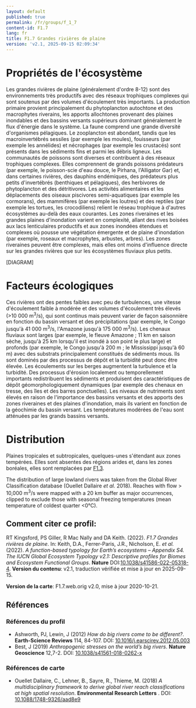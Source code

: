 ```yaml
---
layout: default
published: true
permalink: /fr/groups/f_1_7
content-id: F1.7
lang: fr
title: F1.7 Grandes rivières de plaine
version: 'v2.1, 2025-09-15 02:09:34'
---
```




# Propriétés de l'écosystème
 
Les grandes rivières de plaine (généralement d\'ordre 8-12) sont des
environnements très productifs avec des réseaux trophiques complexes qui
sont soutenus par des volumes d\'écoulement très importants. La
production primaire provient principalement du phytoplancton autochtone
et des macrophytes riverains, les apports allochtones provenant des
plaines inondables et des bassins versants supérieurs dominant
généralement le flux d\'énergie dans le système. La faune comprend une
grande diversité d\'organismes pélagiques. Le zooplancton est abondant,
tandis que les macroinvertébrés sessiles (par exemple les moules),
fouisseurs (par exemple les annélides) et nécrophages (par exemple les
crustacés) sont présents dans les sédiments fins et parmi les débris
ligneux. Les communautés de poissons sont diverses et contribuent à des
réseaux trophiques complexes. Elles comprennent de grands poissons
prédateurs (par exemple, le poisson-scie d\'eau douce, le Pirhana,
l\'Alligator Gar) et, dans certaines rivières, des dauphins endémiques,
des prédateurs plus petits d\'invertébrés (benthiques et pélagiques),
des herbivores de phytoplancton et des détritivores. Les activités
alimentaires et les déplacements des oiseaux piscivores semi-aquatiques
(par exemple les cormorans), des mammifères (par exemple les loutres) et
des reptiles (par exemple les tortues, les crocodiliens) relient le
réseau trophique à d\'autres écosystèmes au-delà des eaux courantes. Les
zones riveraines et les grandes plaines d\'inondation varient en
complexité, allant des rives boisées aux lacs lenticulaires productifs
et aux zones inondées étendues et complexes où pousse une végétation
émergente et de plaine d\'inondation (par exemple, roseaux et
macrophytes, arbustes, arbres). Les zones riveraines peuvent être
complexes, mais elles ont moins d\'influence directe sur les grandes
rivières que sur les écosystèmes fluviaux plus petits.

[DIAGRAM]

# Facteurs écologiques
 
Ces rivières ont des pentes faibles avec peu de turbulences, une vitesse
d\'écoulement faible à modérée et des volumes d\'écoulement très élevés
(>10 000 m<sup>3</sup>/s), qui sont continus mais peuvent varier de façon
saisonnière en fonction du bassin versant et des précipitations (par
exemple, le Congo jusqu\'à 41 000 m<sup>3</sup>/s, l\'Amazone jusqu\'à 175 000
m<sup>3</sup>/s). Les chenaux fluviaux sont larges (par exemple, le fleuve Amazone
; 11 km en saison sèche, jusqu\'à 25 km lorsqu\'il est inondé à son
point le plus large) et profonds (par exemple, le Congo jusqu\'à 200 m ;
le Mississippi jusqu\'à 60 m) avec des substrats principalement
constitués de sédiments mous. Ils sont dominés par des processus de
dépôt et la turbidité peut donc être élevée. Les écoulements sur les
berges augmentent la turbulence et la turbidité. Des processus
d\'érosion localement ou temporellement importants redistribuent les
sédiments et produisent des caractéristiques de dépôt
géomorphologiquement dynamiques (par exemple des chenaux en tresse, des
îles et des barres ponctuelles). Les niveaux de nutriments sont élevés
en raison de l\'importance des bassins versants et des apports des zones
riveraines et des plaines d\'inondation, mais ils varient en fonction de
la géochimie du bassin versant. Les températures modérées de l\'eau sont
atténuées par les grands bassins versants.
 
# Distribution
 
Plaines tropicales et subtropicales, quelques-unes s\'étendant aux zones
tempérées. Elles sont absentes des régions arides et, dans les zones
boréales, elles sont remplacées par [F1.3](/explore/groups/F1.3).

The distribution of large lowland rivers was taken from the Global River Classification database (Ouellet Dallaire _et al._ 2018). Reaches with flow > 10,000 m<sup>3</sup>/s were mapped with a 20 km buffer as major occurrences, clipped to exclude those with seasonal freezing temperatures (mean temperature of coldest quarter <0°C).

## Comment citer ce profil:

RT Kingsford, PS Giller, R Mac Nally and DA Keith. (2022). *F1.7 Grandes rivières de plaine*. In: Keith, D.A., Ferrer-Paris, J.R., Nicholson, E. *et al.* (2022). *A function-based typology for Earth’s ecosystems – Appendix S4. The IUCN Global Ecosystem Typology v2.1: Descriptive profiles for Biomes and Ecosystem Functional Groups*. **Nature** DOI:[10.1038/s41586-022-05318-4](https://doi.org/10.1038/s41586-022-05318-4).
**Version du contenu**: v2.1, traduction vérifiée et mise à jour en 2025-09-15.

**Version de la carte**: F1.7.web.orig v2.0, mise à jour 2020-10-21.

## Références

### Références du profil

* Ashworth, PJ, Lewin, J  (2012) *How do big rivers come to be different?*. **Earth-Science Reviews** 114, 84-107. DOI: [10.1016/j.earscirev.2012.05.003](http://doi.org/10.1016/j.earscirev.2012.05.003)
* Best, J  (2019) *Anthropogenic stresses on the world’s big rivers*. **Nature Geoscience**  12,7-2. DOI: [10.1038/s41561-018-0262-x ](http://doi.org/10.1038/s41561-018-0262-x )

### Références de carte
* Ouellet Dallaire, C., Lehner, B., Sayre, R., Thieme, M.  (2018) *A multidisciplinary framework to derive global river reach classifications at high spatial resolution*. **Environmental Research Letters** . DOI: [10.1088/1748-9326/aad8e9](http://doi.org/10.1088/1748-9326/aad8e9)

